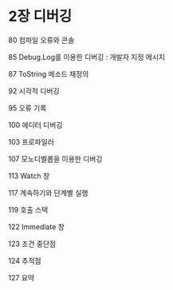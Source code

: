 # 2장 디버깅



80	컴파일 오류와 콘솔

85	Debug.Log를 이용한 디버깅 : 개발자 지정 메시지

87	ToString 메소드 재정의

92	시각적 디버깅

95	오류 기록

100	에디터 디버깅

103	프로파일러

107	모노디벨롭을 이용한 디버깅

113	Watch 창

117	계속하기와 단계별 실행

119	호출 스택

122	Immediate 창

123	조건 중단점

124	추적점

127	요약